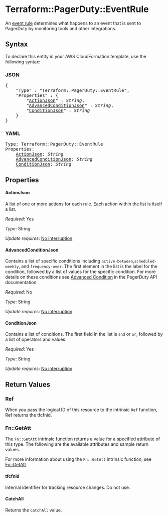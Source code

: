 # Terraform::PagerDuty::EventRule

An [event rule](https://v2.developer.pagerduty.com/docs/global-event-rules-api) determines what happens to an event that is sent to PagerDuty by monitoring tools and other integrations.

## Syntax

To declare this entity in your AWS CloudFormation template, use the following syntax:

### JSON

<pre>
{
    "Type" : "Terraform::PagerDuty::EventRule",
    "Properties" : {
        "<a href="#actionjson" title="ActionJson">ActionJson</a>" : <i>String</i>,
        "<a href="#advancedconditionjson" title="AdvancedConditionJson">AdvancedConditionJson</a>" : <i>String</i>,
        "<a href="#conditionjson" title="ConditionJson">ConditionJson</a>" : <i>String</i>
    }
}
</pre>

### YAML

<pre>
Type: Terraform::PagerDuty::EventRule
Properties:
    <a href="#actionjson" title="ActionJson">ActionJson</a>: <i>String</i>
    <a href="#advancedconditionjson" title="AdvancedConditionJson">AdvancedConditionJson</a>: <i>String</i>
    <a href="#conditionjson" title="ConditionJson">ConditionJson</a>: <i>String</i>
</pre>

## Properties

#### ActionJson

A list of one or more actions for each rule. Each action within the list is itself a list.

_Required_: Yes

_Type_: String

_Update requires_: [No interruption](https://docs.aws.amazon.com/AWSCloudFormation/latest/UserGuide/using-cfn-updating-stacks-update-behaviors.html#update-no-interrupt)

#### AdvancedConditionJson

Contains a list of specific conditions including `active-between`,`scheduled-weekly`, and `frequency-over`. The first element in the list is the label for the condition, followed by a list of values for the specific condition. For more details on these conditions see [Advanced Condition](https://v2.developer.pagerduty.com/docs/global-event-rules-api#section-advanced-condition) in the PagerDuty API documentation.

_Required_: No

_Type_: String

_Update requires_: [No interruption](https://docs.aws.amazon.com/AWSCloudFormation/latest/UserGuide/using-cfn-updating-stacks-update-behaviors.html#update-no-interrupt)

#### ConditionJson

Contains a list of conditions. The first field in the list is `and` or `or`, followed by a list of operators and values.

_Required_: Yes

_Type_: String

_Update requires_: [No interruption](https://docs.aws.amazon.com/AWSCloudFormation/latest/UserGuide/using-cfn-updating-stacks-update-behaviors.html#update-no-interrupt)

## Return Values

### Ref

When you pass the logical ID of this resource to the intrinsic `Ref` function, Ref returns the tfcfnid.

### Fn::GetAtt

The `Fn::GetAtt` intrinsic function returns a value for a specified attribute of this type. The following are the available attributes and sample return values.

For more information about using the `Fn::GetAtt` intrinsic function, see [Fn::GetAtt](https://docs.aws.amazon.com/AWSCloudFormation/latest/UserGuide/intrinsic-function-reference-getatt.html).

#### tfcfnid

Internal identifier for tracking resource changes. Do not use.

#### CatchAll

Returns the <code>CatchAll</code> value.

